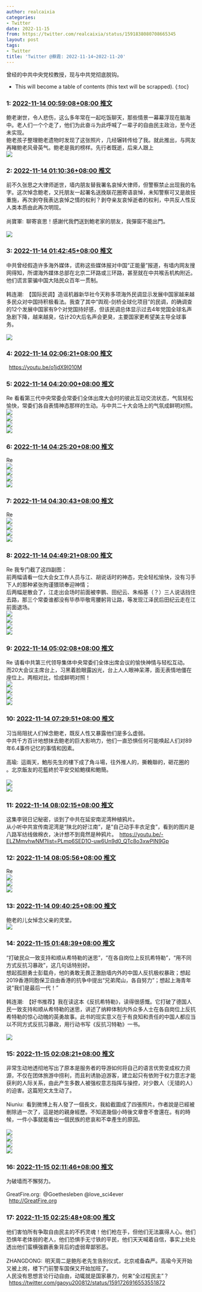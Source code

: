 ```yaml
---
author: realcaixia
categories:
- Twitter
date: 2022-11-15
from: https://twitter.com/realcaixia/status/1591838080708665345
layout: post
tags:
- Twitter
title: 'Twitter @蔡霞: 2022-11-14~2022-11-20'
---
```


曾经的中共中央党校教授，现与中共党彻底脱钩。 

* This will become a table of contents (this text will be scrapped).
{:toc}

### 1: [2022-11-14 00:59:08+08:00 推文](https://twitter.com/realcaixia/status/1591838080708665345)

鲍老谢世，令人悲伤，这么多年常在一起吃饭聊天，那些情景一幕幕浮现在脑海中。老人们一个个走了，他们为此奋斗为此呼喊了一辈子的自由民主政治，至今还未实现。<br>鲍老孩子整理鲍老遗物时发现了这张照片，几经辗转传给了我。就此推出，与网友再睹鲍老风骨英气。鲍老是我的榜样。先行者既逝，后来人跟上<br><img style="" src="https://pbs.twimg.com/media/FhdYS6cVIAARRUH?format=jpg&amp;name=orig" referrerpolicy="no-referrer">

### 2: [2022-11-14 01:10:36+08:00 推文](https://twitter.com/realcaixia/status/1591840969821130753)

前不久张思之大律师逝世，墙内朋友替我署名哀悼大律师，但警察禁止出现我的名字。这次悼念鲍老，又托朋友一起署名送挽联花圈寄语哀悼，未知警察可又是故技重施，再次剥夺我表达哀悼之情的权利？剥夺亲友哀悼逝者的权利，中共反人性反人类本质由此再次明现。<br><br>尚寶軍: 聊寄哀思！感謝代我們送到鮑老家的朋友，我彈窗不能出門。<br><br><img style="" src="https://pbs.twimg.com/media/Fhcg-FWUAAEY-Ny?format=jpg&amp;name=orig" referrerpolicy="no-referrer">

### 3: [2022-11-14 01:42:45+08:00 推文](https://twitter.com/realcaixia/status/1591849060331307008)

中共曾经假造许多海外媒体，谎称这些媒体报对中国“正能量”报道，有墙内网友搜网得知，所谓海外媒体总部在北京二环路或三环路，甚至就在中共喉舌机构附近。他们谎言蒙骗中国大陆民众百年一贯制。<br><br>韩连潮: 【国际民调】造谣机器新华社今天称多项海外民调显示发展中国家越来越多民众对中国持积极看法。我查了其中“舆观-剑桥全球化项目”的民调，的确调查的12个发展中国家有9个对党国持好感，但该民调总体显示过去4年党国全球名声急剧下降，越来越臭，估计20大后名声会更臭，主要国家更希望美主导全球事务。<br><br><img style="" src="https://pbs.twimg.com/media/FhX0o9aaAAAzLbO?format=jpg&amp;name=orig" referrerpolicy="no-referrer">

### 4: [2022-11-14 02:06:21+08:00 推文](https://twitter.com/realcaixia/status/1591854996902944768)

 <a href="https://youtu.be/o1jdX9I010M" target="_blank" rel="noopener noreferrer">https://youtu.be/o1jdX9I010M</a>

### 5: [2022-11-14 04:20:00+08:00 推文](https://twitter.com/realcaixia/status/1591888634231533568)

Re 看看第三代中央常委会常委们全体出席大会时的彼此互动交流状态，气氛轻松愉快，常委们各自表情神态那样的生动。与中共二十大会场上的气氛成鲜明对照。<br><img style="" src="https://pbs.twimg.com/media/FheGRjhUcAAbk6N?format=jpg&amp;name=orig" referrerpolicy="no-referrer"><br><img style="" src="https://pbs.twimg.com/media/FheGRjcVsAAjpTb?format=jpg&amp;name=orig" referrerpolicy="no-referrer"><br><img style="" src="https://pbs.twimg.com/media/FheGRjeUYAYz5hj?format=jpg&amp;name=orig" referrerpolicy="no-referrer"><br><img style="" src="https://pbs.twimg.com/media/FheGRjcUUAEIi87?format=jpg&amp;name=orig" referrerpolicy="no-referrer">

### 6: [2022-11-14 04:25:20+08:00 推文](https://twitter.com/realcaixia/status/1591889973376352256)

Re <br><img style="" src="https://pbs.twimg.com/media/FheHfgQVEAE26k0?format=jpg&amp;name=orig" referrerpolicy="no-referrer"><br><img style="" src="https://pbs.twimg.com/media/FheHfgMVQAA6SdC?format=jpg&amp;name=orig" referrerpolicy="no-referrer"><br><img style="" src="https://pbs.twimg.com/media/FheHfgMUcAA1bEm?format=jpg&amp;name=orig" referrerpolicy="no-referrer"><br><img style="" src="https://pbs.twimg.com/media/FheHfgQUoAAQJLY?format=jpg&amp;name=orig" referrerpolicy="no-referrer">

### 7: [2022-11-14 04:30:43+08:00 推文](https://twitter.com/realcaixia/status/1591891328576937985)

Re <br><img style="" src="https://pbs.twimg.com/media/FheIuX1VUAAeHUt?format=jpg&amp;name=orig" referrerpolicy="no-referrer"><br><img style="" src="https://pbs.twimg.com/media/FheIuX3VEAAYFD5?format=jpg&amp;name=orig" referrerpolicy="no-referrer"><br><img style="" src="https://pbs.twimg.com/media/FheIuX2VQAAKDwu?format=jpg&amp;name=orig" referrerpolicy="no-referrer"><br><img style="" src="https://pbs.twimg.com/media/FheIuX3UcAMaTi9?format=jpg&amp;name=orig" referrerpolicy="no-referrer">

### 8: [2022-11-14 04:49:21+08:00 推文](https://twitter.com/realcaixia/status/1591896018085646336)

Re 我专门截了这四副图：<br>前两幅请看一位大会女工作人员与江、胡说话时的神态，完全轻松愉快，没有习手下人的那种紧张拘谨猥琐奉迎神情；<br>后两幅是散会了，江走出会场时前面被李鹏、田纪云、朱榕基（？）三人说话挡住去路，那三个常委谁都没有毕恭毕敬弯腰躬背让路，等发现江泽民后田纪云走在江前面退场。<br><img style="" src="https://pbs.twimg.com/media/FheM_XCUcAAqwRC?format=jpg&amp;name=orig" referrerpolicy="no-referrer"><br><img style="" src="https://pbs.twimg.com/media/FheM_XEVUAATU4F?format=jpg&amp;name=orig" referrerpolicy="no-referrer"><br><img style="" src="https://pbs.twimg.com/media/FheM_XDUcAAihW6?format=jpg&amp;name=orig" referrerpolicy="no-referrer"><br><img style="" src="https://pbs.twimg.com/media/FheM_XDUYAAOePb?format=jpg&amp;name=orig" referrerpolicy="no-referrer">

### 9: [2022-11-14 05:02:08+08:00 推文](https://twitter.com/realcaixia/status/1591899234743484416)

Re 请看中共第三代领导集体中央常委们全体出席会议的愉快神情与轻松互动。<br>而20大会议主席台上，习黑着脸眼露凶光，台上人人眼神呆滞，面无表情地僵在座位上。两相对比，恰成鲜明对照！<br><img style="" src="https://pbs.twimg.com/media/FheP6jRUAAATvWw?format=jpg&amp;name=orig" referrerpolicy="no-referrer"><br><img style="" src="https://pbs.twimg.com/media/FheP6jUUoAE1teY?format=jpg&amp;name=orig" referrerpolicy="no-referrer"><br><img style="" src="https://pbs.twimg.com/media/FheP6jRVQAA4GgP?format=jpg&amp;name=orig" referrerpolicy="no-referrer"><br><img style="" src="https://pbs.twimg.com/media/FheP6jUUUAARk_l?format=jpg&amp;name=orig" referrerpolicy="no-referrer">

### 10: [2022-11-14 07:29:51+08:00 推文](https://twitter.com/realcaixia/status/1591936409673560066)

习当局阻扰人们悼念鲍老，既反人性又暴露他们是多么虚弱。<br>中共千方百计地想抹去鲍老的巨大影响力，他们一直恐惧任何可能唤起人们对89年6.4事件记忆的事情和因素。<br><br>高瑜: 這兩天，鮑彤先生的樓下成了角斗場，往外推人的，撕輓聯的，砸花圈的 。北京飯友的花籃終於平安交給鮑樸和鮑簡。<br><br><img style="" src="https://pbs.twimg.com/media/FhbzL7iVUAEnein?format=jpg&amp;name=orig" referrerpolicy="no-referrer"><br><img style="" src="https://pbs.twimg.com/media/FhbzMcFUYAAhyoQ?format=jpg&amp;name=orig" referrerpolicy="no-referrer">

### 11: [2022-11-14 08:02:15+08:00 推文](https://twitter.com/realcaixia/status/1591944565233135616)

这集李锐日记秘密，谈到了中共在延安南泥湾种植鸦片。<br>从小听中共宣传南泥湾是“陕北的好江南”，是“自己动手丰衣足食”，看到的图片是八路军纺线做棉衣，决计想不到竟然是种鸦片。 <a href="https://youtu.be/-ELZMmvhwNM?list=PLmp6SED1O-uw6Un9d0_QTc8o3xwPlN9Gp" target="_blank" rel="noopener noreferrer">https://youtu.be/-ELZMmvhwNM?list=PLmp6SED1O-uw6Un9d0_QTc8o3xwPlN9Gp</a>

### 12: [2022-11-14 08:05:56+08:00 推文](https://twitter.com/realcaixia/status/1591945489368633344)

Re <br><img style="" src="https://pbs.twimg.com/media/Fhe5---UcAAmsQ_?format=jpg&amp;name=orig" referrerpolicy="no-referrer"><br><img style="" src="https://pbs.twimg.com/media/Fhe5---VEAA_bsk?format=jpg&amp;name=orig" referrerpolicy="no-referrer"><br><img style="" src="https://pbs.twimg.com/media/Fhe5--_VUAA2R21?format=jpg&amp;name=orig" referrerpolicy="no-referrer">

### 13: [2022-11-14 09:40:25+08:00 推文](https://twitter.com/realcaixia/status/1591969267418861568)

鲍老的儿女悼念父亲的灵堂。<br><img style="" src="https://pbs.twimg.com/media/FhfPnD-XkAEoLAm?format=jpg&amp;name=orig" referrerpolicy="no-referrer">

### 14: [2022-11-15 01:48:39+08:00 推文](https://twitter.com/realcaixia/status/1592212930422243329)

“打破民众一致支持和顺从希特勒的迷思”，“在各自岗位上反抗希特勒”，“用不同方式反抗习暴政”，这几句话特别好。<br>想起孤胆勇士彭载舟，他的勇敢无畏正激励墙内外的中国人反抗极权暴政；想起2019香港同胞保卫自由香港的抗争中提出“兄弟爬山，各自努力”；想起上海青年说“我们是最后一代！”<br><br>韩连潮: 【好书推荐】我在读这本《反抗希特勒》，读得很感慨。它打破了德国人民一致支持和顺从希特勒的迷思，讲述了纳粹体制内外众多人士在各自岗位上反抗希特勒的惊心动魄的英勇故事。此书的现实意义在于有良知和责任的中国人都应当以不同方式反抗习暴政，用行动书写《反抗习特勒》一书。<br><br><img style="" src="https://pbs.twimg.com/media/FhfiDZAaUAEzRhp?format=jpg&amp;name=orig" referrerpolicy="no-referrer">

### 15: [2022-11-15 02:08:21+08:00 推文](https://twitter.com/realcaixia/status/1592217888555167744)

非常生动地透彻地写出了原本是服务者的导游如何将自己的语言优势变成权力资源，不仅在团体旅游中捞利，而且利诱胁迫游客，建立起只有依附于权力意志才能获利的人际关系，由此产生多数人被强权意志指挥与操控，对少数人（无错的人）的迫害。这篇短文太生动了。<br><br>Niuniu: 看到微博上有人發了一個長文，我給截圖成了四張照片。作者說是已經被刪除過一次了，這是她的親身經歷。不知道幾個小時後文章會不會還在。有的時候，一件小事就能看出一個民族的悲哀和不幸產生的原因。<br><br><img style="" src="https://pbs.twimg.com/media/Fhef609XgAA7WaD?format=jpg&amp;name=orig" referrerpolicy="no-referrer"><br><img style="" src="https://pbs.twimg.com/media/Fhef606XoAkf5eC?format=jpg&amp;name=orig" referrerpolicy="no-referrer"><br><img style="" src="https://pbs.twimg.com/media/Fhef61BXoAE69h5?format=jpg&amp;name=orig" referrerpolicy="no-referrer"><br><img style="" src="https://pbs.twimg.com/media/Fhef61EXgAMxmc5?format=jpg&amp;name=orig" referrerpolicy="no-referrer">

### 16: [2022-11-15 02:11:46+08:00 推文](https://twitter.com/realcaixia/status/1592218750702362625)

为破墙而不懈努力。<br><br>GreatFire.org: @Goethesleben @love_sci4ever<br> <a href="http://greatfire.org/" target="_blank" rel="noopener noreferrer">http://GreatFire.org</a>

### 17: [2022-11-15 02:25:48+08:00 推文](https://twitter.com/realcaixia/status/1592222280184369152)

他们害怕所有争取自由民主的不朽灵魂！他们枪在手，但他们无法赢得人心。他们恐惧年老体弱的老人，他们恐惧手无寸铁的平民，他们天天喊着自信，事实上处处透出他们蛮横强霸表象背后的虚弱卑鄙邪恶。<br><br>ZHANGDONG: 明天周二是鲍彤老先生告别仪式，北京戒备森严。高瑜今天开始又被上岗，楼下门前警车国保又开始加班了。<br>人民没有思想言论行动自由，动辄就是国家暴力，何来“全过程民主”？<br> <a href="https://twitter.com/gaoyu200812/status/1591726916553551872" target="_blank" rel="noopener noreferrer">https://twitter.com/gaoyu200812/status/1591726916553551872</a>

